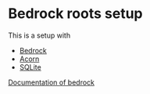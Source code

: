 # Bedrock roots setup

This is a setup with
- [Bedrock](https://github.com/roots/bedrock)
- [Acorn](https://github.com/roots/acorn)
- [SQLite](https://github.com/aaemnnosttv/wp-sqlite-db)

[Documentation of bedrock](https://github.com/roots/bedrock)